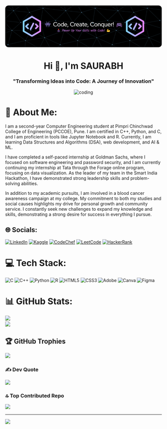 ![logo](https://github.com/SAURABH11072004/SAURABH11072004/blob/main/github-header-image%20(3).png?raw=true)
<h1 align="center">Hi 👋, I'm SAURABH</h1>
<h3 align="center">"Transforming Ideas into Code: A Journey of Innovation"</h3>

<p align="center">
    <img width="400" src="https://media4.giphy.com/media/RbDKaczqWovIugyJmW/giphy.gif" alt="coding" />
</p>

# 💫 About Me:
I am a second-year Computer Engineering student at Pimpri Chinchwad College of Engineering (PCCOE), Pune. I am certified in C++, Python, and C, and I am proficient in tools like Jupyter Notebook and R. Currently, I am learning Data Structures and Algorithms (DSA), web development, and AI & ML.

I have completed a self-paced internship at Goldman Sachs, where I focused on software engineering and password security, and I am currently continuing my internship at Tata through the Forage online program, focusing on data visualization. As the leader of my team in the Smart India Hackathon, I have demonstrated strong leadership skills and problem-solving abilities.

In addition to my academic pursuits, I am involved in a blood cancer awareness campaign at my college. My commitment to both my studies and social causes highlights my drive for personal growth and community service. I constantly seek new challenges to expand my knowledge and skills, demonstrating a strong desire for success in everything I pursue.

## 🌐 Socials:
[![LinkedIn](https://img.shields.io/badge/LinkedIn-%230077B5.svg?logo=linkedin&logoColor=white)](https://linkedin.com/in/saurabh-mali-58980b292) 
[![Kaggle](https://img.shields.io/badge/Kaggle-%230077B5.svg?logo=kaggle&logoColor=white)](https://kaggle.com/saurabhmali1115)
[![CodeChef](https://img.shields.io/badge/CodeChef-%2300599C.svg?logo=codechef&logoColor=white)](https://www.codechef.com/users/saurabh11157)
[![LeetCode](https://img.shields.io/badge/LeetCode-%23000000.svg?logo=leetcode&logoColor=white)](https://www.leetcode.com/saurabh1115)
[![HackerRank](https://img.shields.io/badge/HackerRank-%2300EA64.svg?logo=hackerrank&logoColor=white)](https://www.hackerrank.com/saurabh_1115)

# 💻 Tech Stack:
![C](https://img.shields.io/badge/c-%2300599C.svg?style=for-the-badge&logo=c&logoColor=white) ![C++](https://img.shields.io/badge/c++-%2300599C.svg?style=for-the-badge&logo=c%2B%2B&logoColor=white) ![Python](https://img.shields.io/badge/python-3670A0?style=for-the-badge&logo=python&logoColor=ffdd54) ![R](https://img.shields.io/badge/r-%23276DC3.svg?style=for-the-badge&logo=r&logoColor=white) ![HTML5](https://img.shields.io/badge/html5-%23E34F26.svg?style=for-the-badge&logo=html5&logoColor=white) ![CSS3](https://img.shields.io/badge/css3-%231572B6.svg?style=for-the-badge&logo=css3&logoColor=white) ![Adobe](https://img.shields.io/badge/adobe-%23FF0000.svg?style=for-the-badge&logo=adobe&logoColor=white) ![Canva](https://img.shields.io/badge/Canva-%2300C4CC.svg?style=for-the-badge&logo=Canva&logoColor=white) ![Figma](https://img.shields.io/badge/figma-%23F24E1E.svg?style=for-the-badge&logo=figma&logoColor=white)

# 📊 GitHub Stats:
![](https://github-readme-stats.vercel.app/api?username=SAURABH11072004&theme=dark&hide_border=false&include_all_commits=false&count_private=false)<br/>
![](https://github-readme-streak-stats.herokuapp.com/?user=SAURABH11072004&theme=dark&hide_border=false)<br/>


## 🏆 GitHub Trophies
![](https://github-profile-trophy.vercel.app/?username=SAURABH11072004&theme=gruvbox&no-frame=false&no-bg=false&margin-w=4)

### ✍️ Dev Quote
![](https://quotes-github-readme.vercel.app/api?type=horizontal&theme=dark)

### 🔝 Top Contributed Repo
![](https://github-contributor-stats.vercel.app/api?username=SAURABH11072004&limit=5&theme=dark&combine_all_yearly_contributions=true)

---
[![](https://visitcount.itsvg.in/api?id=SAURABH11072004&icon=1&color=11)](https://visitcount.itsvg.in)
